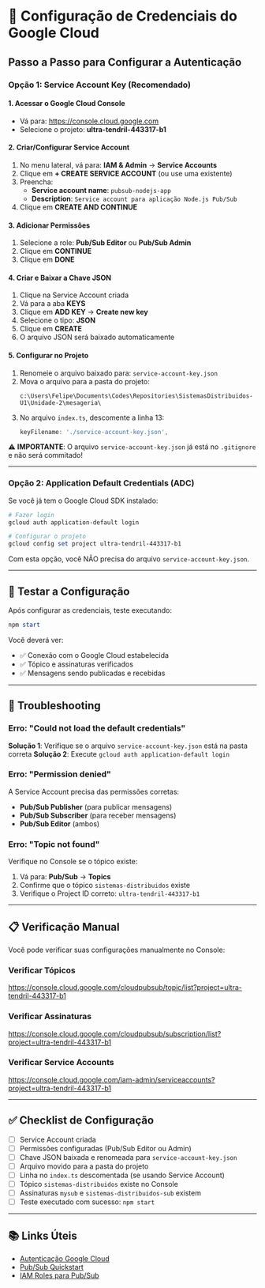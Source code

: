 # 🔐 Configuração de Credenciais do Google Cloud

## Passo a Passo para Configurar a Autenticação

### Opção 1: Service Account Key (Recomendado)

#### 1. Acessar o Google Cloud Console
   - Vá para: https://console.cloud.google.com
   - Selecione o projeto: **ultra-tendril-443317-b1**

#### 2. Criar/Configurar Service Account
   1. No menu lateral, vá para: **IAM & Admin** → **Service Accounts**
   2. Clique em **+ CREATE SERVICE ACCOUNT** (ou use uma existente)
   3. Preencha:
      - **Service account name**: `pubsub-nodejs-app`
      - **Description**: `Service account para aplicação Node.js Pub/Sub`
   4. Clique em **CREATE AND CONTINUE**

#### 3. Adicionar Permissões
   1. Selecione a role: **Pub/Sub Editor** ou **Pub/Sub Admin**
   2. Clique em **CONTINUE**
   3. Clique em **DONE**

#### 4. Criar e Baixar a Chave JSON
   1. Clique na Service Account criada
   2. Vá para a aba **KEYS**
   3. Clique em **ADD KEY** → **Create new key**
   4. Selecione o tipo: **JSON**
   5. Clique em **CREATE**
   6. O arquivo JSON será baixado automaticamente

#### 5. Configurar no Projeto
   1. Renomeie o arquivo baixado para: `service-account-key.json`
   2. Mova o arquivo para a pasta do projeto:
      ```
      c:\Users\Felipe\Documents\Codes\Repositories\SistemasDistribuidos-U1\Unidade-2\mesageria\
      ```
   3. No arquivo `index.ts`, descomente a linha 13:
      ```typescript
      keyFilename: './service-account-key.json',
      ```

⚠️ **IMPORTANTE**: O arquivo `service-account-key.json` já está no `.gitignore` e não será commitado!

---

### Opção 2: Application Default Credentials (ADC)

Se você já tem o Google Cloud SDK instalado:

```powershell
# Fazer login
gcloud auth application-default login

# Configurar o projeto
gcloud config set project ultra-tendril-443317-b1
```

Com esta opção, você NÃO precisa do arquivo `service-account-key.json`.

---

## 🧪 Testar a Configuração

Após configurar as credenciais, teste executando:

```powershell
npm start
```

Você deverá ver:
- ✅ Conexão com o Google Cloud estabelecida
- ✅ Tópico e assinaturas verificados
- ✅ Mensagens sendo publicadas e recebidas

---

## 🐛 Troubleshooting

### Erro: "Could not load the default credentials"

**Solução 1**: Verifique se o arquivo `service-account-key.json` está na pasta correta
**Solução 2**: Execute `gcloud auth application-default login`

### Erro: "Permission denied"

A Service Account precisa das permissões corretas:
- **Pub/Sub Publisher** (para publicar mensagens)
- **Pub/Sub Subscriber** (para receber mensagens)
- **Pub/Sub Editor** (ambos)

### Erro: "Topic not found"

Verifique no Console se o tópico existe:
1. Vá para: **Pub/Sub** → **Topics**
2. Confirme que o tópico `sistemas-distribuidos` existe
3. Verifique o Project ID correto: `ultra-tendril-443317-b1`

---

## 📋 Verificação Manual

Você pode verificar suas configurações manualmente no Console:

### Verificar Tópicos
https://console.cloud.google.com/cloudpubsub/topic/list?project=ultra-tendril-443317-b1

### Verificar Assinaturas
https://console.cloud.google.com/cloudpubsub/subscription/list?project=ultra-tendril-443317-b1

### Verificar Service Accounts
https://console.cloud.google.com/iam-admin/serviceaccounts?project=ultra-tendril-443317-b1

---

## ✅ Checklist de Configuração

- [ ] Service Account criada
- [ ] Permissões configuradas (Pub/Sub Editor ou Admin)
- [ ] Chave JSON baixada e renomeada para `service-account-key.json`
- [ ] Arquivo movido para a pasta do projeto
- [ ] Linha no `index.ts` descomentada (se usando Service Account)
- [ ] Tópico `sistemas-distribuidos` existe no Console
- [ ] Assinaturas `mysub` e `sistemas-distribuidos-sub` existem
- [ ] Teste executado com sucesso: `npm start`

---

## 📚 Links Úteis

- [Autenticação Google Cloud](https://cloud.google.com/docs/authentication/getting-started)
- [Pub/Sub Quickstart](https://cloud.google.com/pubsub/docs/quickstart-client-libraries)
- [IAM Roles para Pub/Sub](https://cloud.google.com/pubsub/docs/access-control)
